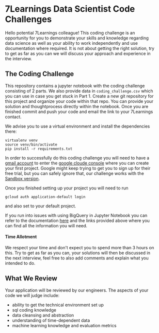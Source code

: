 # 7Learnings Data Scientist Code Challenges

Hello potential 7Learnings colleague!
This coding challenge is an opportunity for you to demonstrate your skills and knowledge regarding data science as well as your ability to work independently and use documentation where required. It is not about getting the right solution, try to get as far as you can we will discuss your approach and experience in the interview.

## The Coding Challenge

This repository contains a jupyter notebook with the coding challenge consisting of 2 parts. We also provide data in `coding_challenge.csv` which you can use in case you get stuck in Part 1. 
Create a new git repository for this project and organize your code within that repo. You can provide your solution and thoughtprocess directly within the notebook.
Once you are finished commit and push your code and email the link to your 7Learnings contact.

We advise you to use a virtual environment and install the dependencies there:
 ```
 virtualenv venv
 source venv/bin/activate
 pip install -r requirements.txt
 ```
 
In order to successfully do this coding challenge you will need to have a [gmail account](https://accounts.google.com/signup/v2/webcreateaccount?continue=https%3A%2F%2Fmyaccount.google.com%3Futm_source%3Daccount-marketing-page%26utm_medium%3Dcreate-account-button&flowName=GlifWebSignIn&flowEntry=SignUp) to enter the [google cloude console](https://console.cloud.google.com) where you can create your first project. Google might keep trying to get you to sign up for their free trial, but you can safely ignore that, our challenge works with the [Sandbox version](https://cloud.google.com/bigquery/docs/sandbox). 

Once you finished setting up your project you will need to run 


```
gcloud auth application-default login
```
and also set to your default project. 

If you run into issues with using BigQuery in Jupyter Notebook you can refer to the documentation [here](https://cloud.google.com/bigquery/docs/visualize-jupyter) and the links provided above where you can find all the information you will need. 

#### Time Allotment
We respect your time and don't expect you to spend more than 3 hours on this. Try to get as far as you can, your solutions will then be discussed in the next interview, feel free to also add comments and explain what you intended to do. 


## What We Review

Your application will be reviewed by our engineers. The aspects of your code we will judge include:

- ability to get the technical environment set up 
- sql coding knowledge
- data cleansing and abstraction
- understanding of time-dependent data
- machine learning knowledge and evaluation metrics 


